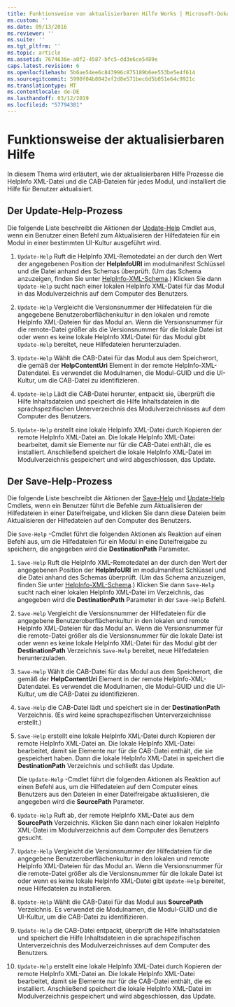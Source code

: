 ```yaml
---
title: Funktionsweise von aktualisierbaren Hilfe Works | Microsoft-Dokumentation
ms.custom: ''
ms.date: 09/13/2016
ms.reviewer: ''
ms.suite: ''
ms.tgt_pltfrm: ''
ms.topic: article
ms.assetid: 7674636e-a0f2-4587-bfc5-dd3e6ce5489e
caps.latest.revision: 6
ms.openlocfilehash: 5b6ae54ee6c843996c875189b6ee553be5e4f614
ms.sourcegitcommit: 5990f04b8042ef2d8e571bec6d5b051e64c9921c
ms.translationtype: MT
ms.contentlocale: de-DE
ms.lasthandoff: 03/12/2019
ms.locfileid: "57794381"
---
```

# <a name="how-updatable-help-works"></a>Funktionsweise der aktualisierbaren Hilfe

In diesem Thema wird erläutert, wie der aktualisierbaren Hilfe Prozesse die HelpInfo XML-Datei und die CAB-Dateien für jedes Modul, und installiert die Hilfe für Benutzer aktualisiert.

## <a name="the-update-help-process"></a>Der Update-Help-Prozess

Die folgende Liste beschreibt die Aktionen der [Update-Help](/powershell/module/Microsoft.PowerShell.Core/Update-Help) Cmdlet aus, wenn ein Benutzer einen Befehl zum Aktualisieren der Hilfedateien für ein Modul in einer bestimmten UI-Kultur ausgeführt wird.

1. `Update-Help` Ruft die HelpInfo XML-Remotedatei an der durch den Wert der angegebenen Position der **HelpInfoURI** im modulmanifest Schlüssel und die Datei anhand des Schemas überprüft. (Um das Schema anzuzeigen, finden Sie unter [HelpInfo-XML-Schema](./helpinfo-xml-schema.md).) Klicken Sie dann `Update-Help` sucht nach einer lokalen HelpInfo XML-Datei für das Modul in das Modulverzeichnis auf dem Computer des Benutzers.

2. `Update-Help` Vergleicht die Versionsnummer der Hilfedateien für die angegebene Benutzeroberflächenkultur in den lokalen und remote HelpInfo XML-Dateien für das Modul an. Wenn die Versionsnummer für die remote-Datei größer als die Versionsnummer für die lokale Datei ist oder wenn es keine lokale HelpInfo XML-Datei für das Modul gibt `Update-Help` bereitet, neue Hilfedateien herunterzuladen.

3. `Update-Help` Wählt die CAB-Datei für das Modul aus dem Speicherort, die gemäß der **HelpContentUri** Element in der remote HelpInfo-XML-Datendatei. Es verwendet die Modulnamen, die Modul-GUID und die UI-Kultur, um die CAB-Datei zu identifizieren.

4. `Update-Help` Lädt die CAB-Datei herunter, entpackt sie, überprüft die Hilfe Inhaltsdateien und speichert die Hilfe Inhaltsdateien in die sprachspezifischen Unterverzeichnis des Modulverzeichnisses auf dem Computer des Benutzers.

5. `Update-Help` erstellt eine lokale HelpInfo XML-Datei durch Kopieren der remote HelpInfo XML-Datei an. Die lokale HelpInfo XML-Datei bearbeitet, damit sie Elemente nur für die CAB-Datei enthält, die es installiert. Anschließend speichert die lokale HelpInfo XML-Datei im Modulverzeichnis gespeichert und wird abgeschlossen, das Update.

## <a name="the-save-help-process"></a>Der Save-Help-Prozess

Die folgende Liste beschreibt die Aktionen der [Save-Help](/powershell/module/Microsoft.PowerShell.Core/Save-Help) und [Update-Help](/powershell/module/Microsoft.PowerShell.Core/Update-Help) Cmdlets, wenn ein Benutzer führt die Befehle zum Aktualisieren der Hilfedateien in einer Dateifreigabe, und klicken Sie dann diese Dateien beim Aktualisieren der Hilfedateien auf den Computer des Benutzers.

Die `Save-Help` -Cmdlet führt die folgenden Aktionen als Reaktion auf einen Befehl aus, um die Hilfedateien für ein Modul in eine Dateifreigabe zu speichern, die angegeben wird die **DestinationPath** Parameter.

1. `Save-Help` Ruft die HelpInfo XML-Remotedatei an der durch den Wert der angegebenen Position der **HelpInfoURI** im modulmanifest Schlüssel und die Datei anhand des Schemas überprüft. (Um das Schema anzuzeigen, finden Sie unter [HelpInfo-XML-Schema](./helpinfo-xml-schema.md).) Klicken Sie dann `Save-Help` sucht nach einer lokalen HelpInfo XML-Datei im Verzeichnis, das angegeben wird die **DestinationPath** Parameter in der `Save-Help` Befehl.

2. `Save-Help` Vergleicht die Versionsnummer der Hilfedateien für die angegebene Benutzeroberflächenkultur in den lokalen und remote HelpInfo XML-Dateien für das Modul an. Wenn die Versionsnummer für die remote-Datei größer als die Versionsnummer für die lokale Datei ist oder wenn es keine lokale HelpInfo XML-Datei für das Modul gibt der **DestinationPath** Verzeichnis `Save-Help` bereitet, neue Hilfedateien herunterzuladen.

3. `Save-Help` Wählt die CAB-Datei für das Modul aus dem Speicherort, die gemäß der **HelpContentUri** Element in der remote HelpInfo-XML-Datendatei. Es verwendet die Modulnamen, die Modul-GUID und die UI-Kultur, um die CAB-Datei zu identifizieren.

4. `Save-Help` die CAB-Datei lädt und speichert sie in der **DestinationPath** Verzeichnis. (Es wird keine sprachspezifischen Unterverzeichnisse erstellt.)

5. `Save-Help` erstellt eine lokale HelpInfo XML-Datei durch Kopieren der remote HelpInfo XML-Datei an. Die lokale HelpInfo XML-Datei bearbeitet, damit sie Elemente nur für die CAB-Datei enthält, die sie gespeichert haben. Dann die lokale HelpInfo XML-Datei in speichert die **DestinationPath** Verzeichnis und schließt das Update.

   Die `Update-Help` -Cmdlet führt die folgenden Aktionen als Reaktion auf einen Befehl aus, um die Hilfedateien auf dem Computer eines Benutzers aus den Dateien in einer Dateifreigabe aktualisieren, die angegeben wird die **SourcePath** Parameter.

1. `Update-Help` Ruft ab, der remote HelpInfo XML-Datei aus dem **SourcePath** Verzeichnis. Klicken Sie dann nach einer lokalen HelpInfo XML-Datei im Modulverzeichnis auf dem Computer des Benutzers gesucht.

2. `Update-Help` Vergleicht die Versionsnummer der Hilfedateien für die angegebene Benutzeroberflächenkultur in den lokalen und remote HelpInfo XML-Dateien für das Modul an. Wenn die Versionsnummer für die remote-Datei größer als die Versionsnummer für die lokale Datei ist oder wenn es keine lokale HelpInfo XML-Datei gibt `Update-Help` bereitet, neue Hilfedateien zu installieren.

3. `Update-Help` Wählt die CAB-Datei für das Modul aus **SourcePath** Verzeichnis. Es verwendet die Modulnamen, die Modul-GUID und die UI-Kultur, um die CAB-Datei zu identifizieren.

4. `Update-Help` die CAB-Datei entpackt, überprüft die Hilfe Inhaltsdateien und speichert die Hilfe Inhaltsdateien in die sprachspezifischen Unterverzeichnis des Modulverzeichnisses auf dem Computer des Benutzers.

5. `Update-Help` erstellt eine lokale HelpInfo XML-Datei durch Kopieren der remote HelpInfo XML-Datei an. Die lokale HelpInfo XML-Datei bearbeitet, damit sie Elemente nur für die CAB-Datei enthält, die es installiert. Anschließend speichert die lokale HelpInfo XML-Datei im Modulverzeichnis gespeichert und wird abgeschlossen, das Update.